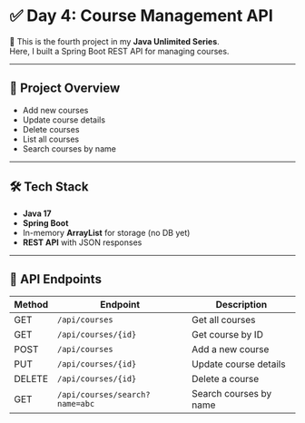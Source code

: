 # ✅ Day 4: Course Management API

🚀 This is the fourth project in my **Java Unlimited Series**.  
Here, I built a Spring Boot REST API for managing courses.

---

## 📌 Project Overview
- Add new courses
- Update course details
- Delete courses
- List all courses
- Search courses by name

---

## 🛠 Tech Stack
- **Java 17**
- **Spring Boot**
- In-memory **ArrayList** for storage (no DB yet)
- **REST API** with JSON responses

---

## 🔗 API Endpoints
| Method | Endpoint | Description |
|--------|----------|-------------|
| GET | `/api/courses` | Get all courses |
| GET | `/api/courses/{id}` | Get course by ID |
| POST | `/api/courses` | Add a new course |
| PUT | `/api/courses/{id}` | Update course details |
| DELETE | `/api/courses/{id}` | Delete a course |
| GET | `/api/courses/search?name=abc` | Search courses by name |